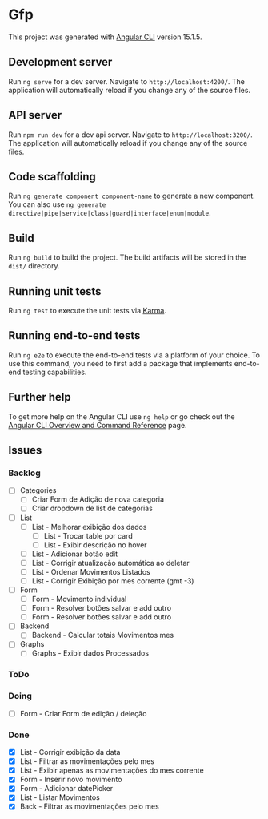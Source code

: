 # Gfp

This project was generated with [Angular CLI](https://github.com/angular/angular-cli) version 15.1.5.

## Development server

Run `ng serve` for a dev server. Navigate to `http://localhost:4200/`. The application will automatically reload if you change any of the source files.

## API server

Run `npm run dev` for a dev api server. Navigate to `http://localhost:3200/`. The application will automatically reload if you change any of the source files.

## Code scaffolding

Run `ng generate component component-name` to generate a new component. You can also use `ng generate directive|pipe|service|class|guard|interface|enum|module`.

## Build

Run `ng build` to build the project. The build artifacts will be stored in the `dist/` directory.

## Running unit tests

Run `ng test` to execute the unit tests via [Karma](https://karma-runner.github.io).

## Running end-to-end tests

Run `ng e2e` to execute the end-to-end tests via a platform of your choice. To use this command, you need to first add a package that implements end-to-end testing capabilities.

## Further help

To get more help on the Angular CLI use `ng help` or go check out the [Angular CLI Overview and Command Reference](https://angular.io/cli) page.

## Issues

### Backlog

- [ ] Categories
  - [ ] Criar Form de Adição de nova categoria
  - [ ] Criar dropdown de list de categorias
- [ ] List
  - [ ] List - Melhorar exibição dos dados
    - [ ] List - Trocar table por card
    - [ ] List - Exibir descrição no hover
  - [ ] List - Adicionar botão edit
  - [ ] List - Corrigir atualização automática ao deletar
  - [ ] List - Ordenar Movimentos Listados
  - [ ] List - Corrigir Exibição por mes corrente (gmt -3)
- [ ] Form
  - [ ] Form - Movimento individual
  - [ ] Form - Resolver botões salvar e add outro
  - [ ] Form - Resolver botões salvar e add outro
- [ ] Backend
  - [ ] Backend - Calcular totais Movimentos mes
- [ ] Graphs
  - [ ] Graphs - Exibir dados Processados

### ToDo

### Doing

- [ ] Form - Criar Form de edição / deleção

### Done

- [x] List - Corrigir exibição da data
- [x] List - Filtrar as movimentações pelo mes
- [x] List - Exibir apenas as movimentações do mes corrente
- [x] Form - Inserir novo movimento
- [x] Form - Adicionar datePicker
- [x] List - Listar Movimentos
- [x] Back - Filtrar as movimentações pelo mes
